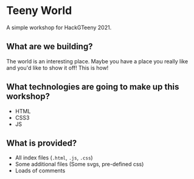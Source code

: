 # Teeny World
A simple workshop for HackGTeeny 2021.

## What are we building?
The world is an interesting place. Maybe you have a place you really like and you'd like to show it off! This is how!

## What technologies are going to make up this workshop?
- HTML
- CSS3
- JS

## What is provided?
- All index files (`.html`, `.js`, `.css`)
- Some additional files (Some svgs, pre-defined css)
- Loads of comments
